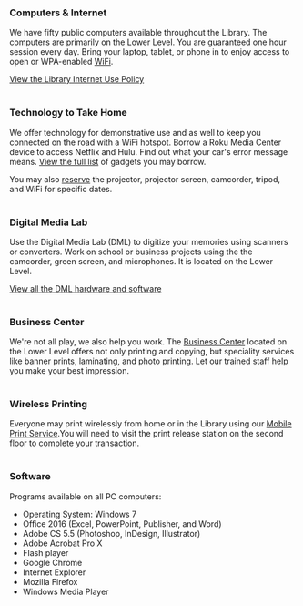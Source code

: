 <div class="row margin-bottom-10">
<div class="col-md-4">

### Computers & Internet

We have fifty public computers available throughout the Library. The computers are primarily on the Lower Level. You are guaranteed one hour session every day. Bring your laptop, tablet, or phone in to enjoy access to open or WPA-enabled [WiFi](/wifi "WiFi").

[View the Library Internet Use Policy](/internet-use "Library Internet Use Policy")
<br />
<br />

### Technology to Take Home

We offer technology for demonstrative use and as well to keep you connected on the road with a WiFi hotspot. Borrow a Roku Media Center device to access Netflix and Hulu. Find out what your car's error message means. [View the full list](/catalog/search/keyword?search=%2A&formats=equipment "View list of gadgets") of gadgets you may borrow. 

You may also [reserve](/reserve-tech "Reserve") the projector, projector screen, camcorder, tripod, and WiFi for specific dates.
<br />
<br />

</div>

<div class="col-md-4">

### Digital Media Lab
Use the Digital Media Lab (DML) to digitize your memories using scanners or converters. Work on school or business projects using the the camcorder, green screen, and microphones. It is located on the Lower Level.

[View all the DML hardware and software](/dml "Digital Media Lab")
<br />
<br />

### Business Center
We're not all play, we also help you work. The [Business Center](/business-center "Business Center") located on the Lower Level offers not only printing and copying, but speciality services like banner prints, laminating, and photo printing. Let our trained staff help you make your best impression.
<br/>
<br/>

### Wireless Printing
Everyone may print wirelessly from home or in the Library using our [Mobile Print Service](https://dar.to/2gAeFAH "Mobile Print Service").You will need to visit the print release station on the second floor to complete your transaction. 
<br />
<br />

</div>
 
<div class="col-md-4">

### Software 
Programs available on all PC computers:

* Operating System: Windows 7
* Office 2016 (Excel, PowerPoint, Publisher, and Word)
* Adobe CS 5.5 (Photoshop, InDesign, Illustrator)
* Adobe Acrobat Pro X
* Flash player
* Google Chrome
* Internet Explorer
* Mozilla Firefox
* Windows Media Player

</div>
</div> 
